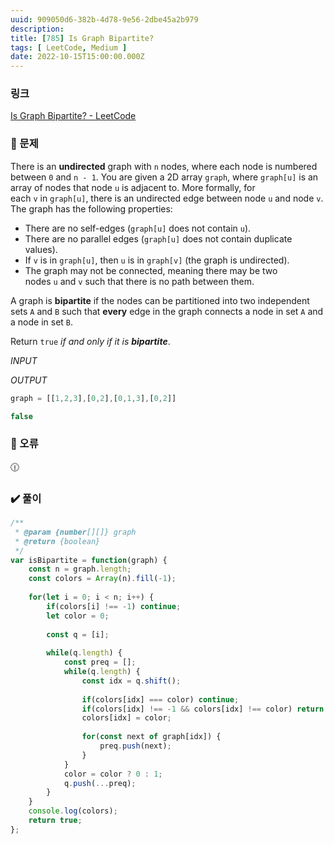```yaml
---
uuid: 909050d6-382b-4d78-9e56-2dbe45a2b979
description: 
title: [785] Is Graph Bipartite?
tags: [ LeetCode, Medium ]
date: 2022-10-15T15:00:00.000Z
---
```








### 링크

[Is Graph Bipartite? - LeetCode](https://leetcode.com/problems/is-graph-bipartite/)

### 📝 문제

There is an **undirected** graph with `n` nodes, where each node is numbered between `0` and `n - 1`. You are given a 2D array `graph`, where `graph[u]` is an array of nodes that node `u` is adjacent to. More formally, for each `v` in `graph[u]`, there is an undirected edge between node `u` and node `v`. The graph has the following properties:

- There are no self-edges (`graph[u]` does not contain `u`).
- There are no parallel edges (`graph[u]` does not contain duplicate values).
- If `v` is in `graph[u]`, then `u` is in `graph[v]` (the graph is undirected).
- The graph may not be connected, meaning there may be two nodes `u` and `v` such that there is no path between them.

A graph is **bipartite** if the nodes can be partitioned into two independent sets `A` and `B` such that **every** edge in the graph connects a node in set `A` and a node in set `B`.

Return `true` *if and only if it is **bipartite***.

*INPUT*

*OUTPUT*

```jsx
graph = [[1,2,3],[0,2],[0,1,3],[0,2]]
```

```jsx
false
```

### 🚨 오류

<aside>
🕧

</aside>

### ✔️ 풀이

```jsx
/**
 * @param {number[][]} graph
 * @return {boolean}
 */
var isBipartite = function(graph) {
    const n = graph.length;
    const colors = Array(n).fill(-1);
    
    for(let i = 0; i < n; i++) {
        if(colors[i] !== -1) continue;
        let color = 0;
        
        const q = [i];
        
        while(q.length) {
            const preq = [];
            while(q.length) {
                const idx = q.shift();
                
                if(colors[idx] === color) continue;
                if(colors[idx] !== -1 && colors[idx] !== color) return false;
                colors[idx] = color;
                
                for(const next of graph[idx]) {
                    preq.push(next);
                }
            }
            color = color ? 0 : 1;
            q.push(...preq);
        }
    }
    console.log(colors);
    return true;
};
```